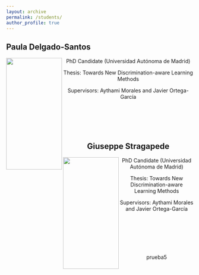 ```yaml
---
layout: archive
permalink: /students/
author_profile: true
---
```



<p align="left"><H2>Paula Delgado-Santos</H2></p>

<p> 
<img src="https://rubentolosana.github.io/images/profileRT.JPG" align="left" height="300" width="150"> 
<DIV align="center">
 <p>
 <p>PhD Candidate (Universidad Autónoma de Madrid)
 <p>Thesis: Towards New Discrimination-aware Learning Methods
 <p>Supervisors: Aythami Morales and Javier Ortega-García
</p>

<br>
<br>
<br>

<br/>


<p align="left"><H2>Giuseppe Stragapede</H2></p>

<p> 
<img src="https://rubentolosana.github.io/images/profileRT.JPG" align="left" height="300" width="150"> 
<DIV align="center">
 <p>
 <p>PhD Candidate (Universidad Autónoma de Madrid)
 <p>Thesis: Towards New Discrimination-aware Learning Methods
 <p>Supervisors: Aythami Morales and Javier Ortega-García
</p>

<br>
<br>
<br>
<br>
<br>

 prueba5

